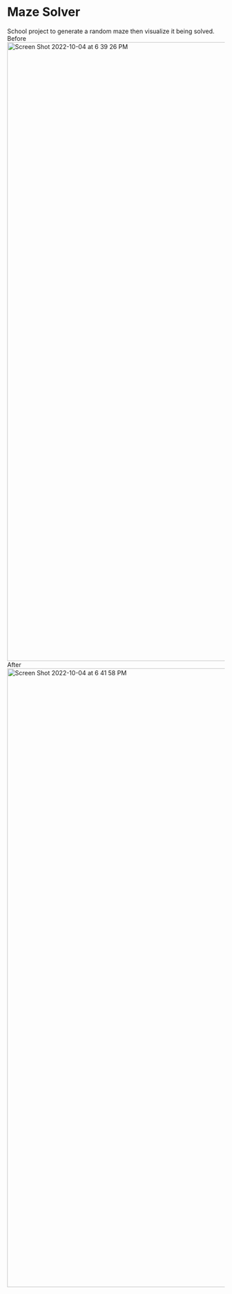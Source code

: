 # Maze Solver
School project to generate a random maze then visualize it being solved.
Before
<img width="1434" alt="Screen Shot 2022-10-04 at 6 39 26 PM" src="https://user-images.githubusercontent.com/83791711/193961393-70f7d604-b590-4972-87ea-dc87bcb157c0.png">
After
<img width="1434" alt="Screen Shot 2022-10-04 at 6 41 58 PM" src="https://user-images.githubusercontent.com/83791711/193961312-0a16a33e-53b0-4f20-96be-cd7ce33cc893.png">
